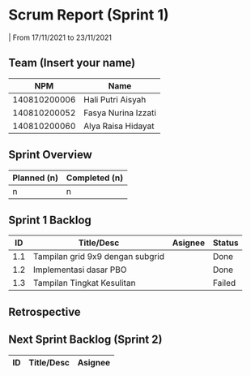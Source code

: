 # Scrum Report (Sprint 1)
| From 17/11/2021 to 23/11/2021

## Team (Insert your name)
| NPM           | Name        |
| ------------- |----------------------|
| 140810200006  | Hali Putri Aisyah    |
| 140810200052  | Fasya Nurina Izzati  |
| 140810200060  | Alya Raisa Hidayat   |

## Sprint Overview
| Planned (n)   | Completed (n) |
| ------------- |-------------- |
| n             | n             |

## Sprint 1 Backlog

| ID  | Title/Desc | Asignee | Status |
| --- | ---------- | ------- | ------ |
| 1.1 | Tampilan grid 9x9 dengan subgrid |   | Done |
| 1.2 | Implementasi dasar PBO |   | Done |
| 1.3 | Tampilan Tingkat Kesulitan |  | Failed |

## Retrospective 



## Next Sprint Backlog (Sprint 2)
| ID  | Title/Desc | Asignee | 
| --- | ---------- | ------- | 
